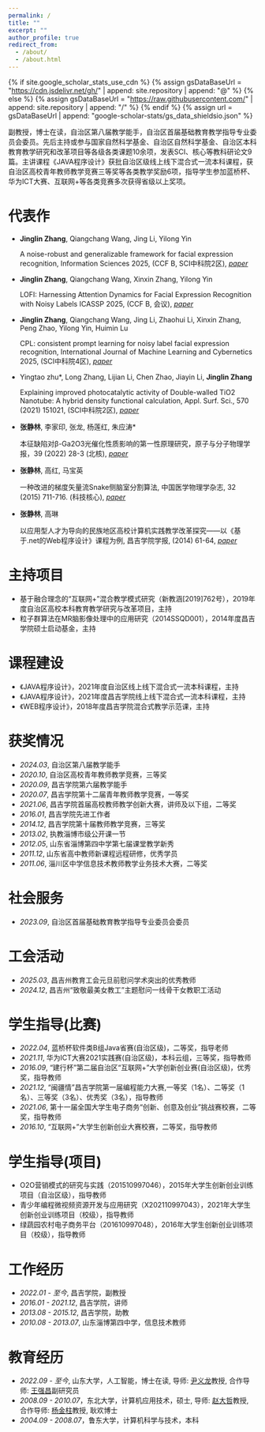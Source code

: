 ```yaml
---
permalink: /
title: ""
excerpt: ""
author_profile: true
redirect_from: 
  - /about/
  - /about.html
---
```


{% if site.google_scholar_stats_use_cdn %}
{% assign gsDataBaseUrl = "https://cdn.jsdelivr.net/gh/" | append: site.repository | append: "@" %}
{% else %}
{% assign gsDataBaseUrl = "https://raw.githubusercontent.com/" | append: site.repository | append: "/" %}
{% endif %}
{% assign url = gsDataBaseUrl | append: "google-scholar-stats/gs_data_shieldsio.json" %}

<span class='anchor' id='about-me'></span>

副教授，博士在读，自治区第八届教学能手，自治区首届基础教育教学指导专业委员会委员。先后主持或参与国家自然科学基金、自治区自然科学基金、自治区本科教育教学研究和改革项目等各级各类课题10余项，发表SCI、核心等教科研论文9篇。主讲课程《JAVA程序设计》获批自治区级线上线下混合式一流本科课程，获自治区高校青年教师教学竞赛三等奖等各类教学奖励6项，指导学生参加蓝桥杯、华为ICT大赛、互联网+等各类竞赛多次获得省级以上奖项。

#  代表作 

-  **Jinglin Zhang**, Qiangchang Wang, Jing Li, Yilong Yin

   A noise-robust and generalizable framework for facial expression recognition, Information Sciences 2025, (CCF B, SCI中科院2区), *[paper](https://www.sciencedirect.com/science/article/abs/pii/S0020025525005894)*

-  **Jinglin Zhang**, Qiangchang Wang, Xinxin Zhang, Yilong Yin

   LOFI: Harnessing Attention Dynamics for Facial Expression Recognition with Noisy Labels ICASSP 2025, (CCF B, 会议), *[paper](https://ieeexplore.ieee.org/abstract/document/10888641)*
   
-  **Jinglin Zhang**, Qiangchang Wang, Jing Li, Zhaohui Li, Xinxin Zhang, Peng Zhao, Yilong Yin, Huimin Lu
  
   CPL: consistent prompt learning for noisy label facial expression 
recognition, International Journal of Machine Learning and Cybernetics 2025, (SCI中科院4区), *[paper](https://github.com](https://link.springer.com/article/10.1007/s13042-025-02802-x))*

-  Yingtao zhu*, Long Zhang, Lijian Li, Chen Zhao, Jiayin Li, **Jinglin Zhang**
   
   Explaining improved photocatalytic activity of Double-walled TiO2 Nanotube: A hybrid density functional calculation, Appl. Surf. Sci., 570 (2021) 151021, (SCI中科院2区), *[paper](https://www.sciencedirect.com/science/article/abs/pii/S016943322102078X)*

-  **张静林**, 李家印, 张龙, 杨莲红, 朱应涛*
  
   本征缺陷对β-Ga2O3光催化性质影响的第一性原理研究，原子与分子物理学报，39 (2022) 28-3 (北核), *[paper](https://www.cnki.com.cn/Article/CJFDTotal-YZYF202203004.htm)*
  
-  **张静林**, 高红, 马宝英

   一种改进的梯度矢量流Snake侧脑室分割算法, 中国医学物理学杂志, 32 (2015) 711-716. (科技核心), *[paper](https://www.cnki.com.cn/Article/CJFDTOTAL-YXWZ201505022.htm)*

-  **张静林**, 高琳

   以应用型人才为导向的民族地区高校计算机实践教学改革探究——以《基于.net的Web程序设计》课程为例, 昌吉学院学报, (2014) 61-64, *[paper](https://www.cnki.com.cn/Article/CJFDTotal-CJXY201406013.htm)*

#  主持项目
- 基于融合理念的“互联网+”混合教学模式研究（新教涵[2019]762号），2019年度自治区高校本科教育教学研究与改革项目，主持
- 粒子群算法在MR脑影像处理中的应用研究（2014SSQD001），2014年度昌吉学院硕士启动基金，主持 

#  课程建设
- 《JAVA程序设计》，2021年度自治区线上线下混合式一流本科课程，主持
- 《JAVA程序设计》，2021年度昌吉学院线上线下混合式一流本科课程，主持
- 《WEB程序设计》，2018年度昌吉学院混合式教学示范课，主持

#  获奖情况
- *2024.03*, 自治区第八届教学能手
- *2020.10*, 自治区高校青年教师教学竞赛，三等奖
- *2020.09*, 昌吉学院第六届教学能手
- *2020.07*, 昌吉学院第十二届青年教师教学竞赛，一等奖
- *2021.06*, 昌吉学院首届高校教师教学创新大赛，讲师及以下组，二等奖
- *2016.01*, 昌吉学院先进工作者
- *2014.12*, 昌吉学院第十届教师教学竞赛，三等奖
- *2013.02*, 执教淄博市级公开课一节
- *2012.05*, 山东省淄博第四中学第七届课堂教学新秀
- *2011.12*, 山东省高中教师新课程远程研修，优秀学员
- *2011.06*, 淄川区中学信息技术教师教学业务技术大赛，二等奖

#  社会服务
- *2023.09*, 自治区首届基础教育教学指导专业委员会委员

#  工会活动
- *2025.03*, 昌吉州教育工会元旦前慰问学术突出的优秀教师
- *2024.12*, 昌吉州“致敬最美女教工”主题慰问一线骨干女教职工活动
  
#  学生指导(比赛)
- *2022.04*, 蓝桥杯软件类B组Java省赛(自治区级)，二等奖，指导老师
- *2021.11*, 华为ICT大赛2021实践赛(自治区级)，本科云组，三等奖，指导教师
- *2016.09*, “建行杯”第二届自治区“互联网+”大学创新创业赛(自治区级)，优秀奖，指导教师
- *2021.12*, “闽疆情”昌吉学院第一届编程能力大赛,一等奖（1名）、二等奖（1名）、三等奖（3名）、优秀奖（3名），指导教师
- *2021.06*, 第十一届全国大学生电子商务“创新、创意及创业”挑战赛校赛，二等奖，指导教师
- *2016.10*, “互联网+”大学生创新创业大赛校赛，二等奖，指导教师

# 学生指导(项目)
- O2O营销模式的研究与实践（201510997046），2015年大学生创新创业训练项目（自治区级），指导教师
- 青少年编程微视频资源开发与应用研究（X202110997043），2021年大学生创新创业训练项目（校级），指导教师
- 绿蔬园农村电子商务平台（201610997048），2016年大学生创新创业训练项目（校级），指导教师

#  工作经历
- *2022.01 - 至今*,    昌吉学院，副教授
- *2016.01 - 2021.12*, 昌吉学院，讲师
- *2013.08 - 2015.12*, 昌吉学院，助教
- *2010.08 - 2013.07*, 山东淄博第四中学，信息技术教师

#  教育经历 
- *2022.09 - 至今*,    山东大学，人工智能，博士在读, 导师: [尹义龙](https://faculty.sdu.edu.cn/ylyin/zh_CN/index.htm)教授, 合作导师: [王强昌](https://faculty.sdu.edu.cn/wangqiangchang/zh_CN/index/1520846/list/index.htm)副研究员
- *2008.09 - 2010.07*，东北大学，计算机应用技术，硕士, 导师: [赵大哲](http://www.cse.neu.edu.cn/2019/0312/c6665a159492/page.htm)教授, 合作导师: [杨金柱](http://www.cse.neu.edu.cn/2019/0303/c6664a159432/page.htm)教授, 耿欢博士
- *2004.09 - 2008.07*，鲁东大学，计算机科学与技术，本科

